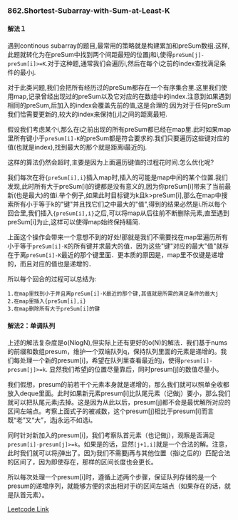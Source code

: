 ### 862.Shortest-Subarray-with-Sum-at-Least-K

#### 解法１
遇到continous subarray的题目,最常用的策略就是构建累加和preSum数组.这样,此题就转化为在preSum中找到两个间距最短的位置j和i,使得```preSum[j]-preSum[i]>=K```.对于这种题,通常我们会遍历i,然后在每个i之前的index查找满足条件的最小j.

对于此类问题,我们会把所有经历过的preSum都存在一个有序集合里.这里我们使用map,记录曾经出现过的preSum以及它对应的在数组中的index.注意到如果遇到相同的preSum,后加入的index会覆盖先前的值,这是合理的:因为对于任何preSum我们恰需要更新的,较大的index来保持[j,i]之间的距离最短.

假设我们考虑某个i,那么在i之前出现的所有preSum都已经在map里.此时如果map里所有键小于```preSum[i]-K```的preSum都是符合要求的.我们只要遍历这些键对应的值(也就是index),找到最大的那个就是距离i最近的j.

这样的算法仍然会超时,主要是因为上面遍历键值的过程花时间.怎么优化呢?

我们每次在将```{preSum[i],i}```插入map时,插入的可能是map中间的某个位置.我们发现,此时所有大于preSum[i]的键都是没有意义的,因为你preSum[i]带来了当前最新(也是最大)的值i.举个例子,如果此时目标键为k且k>preSum[i],那么在map中搜索所有小于等于k的"键"并且找它们之中最大的"值",得到的结果必然是i.所以每个回合里,我们插入```{preSum[i],i}```之后,可以将map从后往前不断删除元素,直至遇到preSum[i]为止,这样可以使得map始终保持精简.

上面这个操作会带来一个意想不到的好处!那就是我们不需要找在map里遍历所有小于等于```preSum[i]-K```的所有键并求最大的值．因为这些"键"对应的最大"值"就存在于离```preSum[i]-K```最近的那个键里面．更本质的原因是，map里不仅键是递增的，而且对应的值也是递增的．

所以每个回合的过程可以总结为:
```
1.在map里找到小于并且离preSum[i]-K最近的那个键,其值就是所需的满足条件的最大j
2.在map里插入{preSum[i],i}
3.在map删除所有大于preSum[i]的键
```

#### 解法2：单调队列
上述的解法复杂度是o(NlogN),但实际上还有更好的o(N)的解法．我们基于nums的前缀和数组presum，维护一个双端队列q，保持队列里面的元素是递增的。我们每处理一个新的presum[i]，希望在队列里查看最近的j，使得`presum[i]-presum[j]>=k`. 显然我们希望j的位置尽量靠后，同时presum[j]的数值尽量小。

我们假想，presum的前若干个元素本身就是递增的，那么我们就可以照单全收都放入deque里面。此时如果新元素presum[i]比队尾元素（记做j）要小，那么我们就可以把队尾元素j去掉。这是因为从此以后，presum[j]都不会是最优解所对应的区间左端点。考察上面式子的被减数，这个presum[j]相比于presum[i]而言既“老”又“大”，选j永远不如选i。

同时针对新加入的presum[i]，我们考察队首元素（也记做j），观察是否满足`presum[i]-presum[j]>=k`。如果是的话，显然`[j+1,i]`就是一个合法的解。注意，此时我们就可以将j弹出了。因为我们不需要j再与其他位置（指i之后的）匹配合法的区间了，因为即使存在，那样的区间长度也会更长。

所以每次处理一个presum[i]时，遵循上述两个步骤，保证队列存储的是一个presum的递增序列，就能够方便的求出相对于i的区间左端点（如果存在的话，就是队首元素）。


[Leetcode Link](https://leetcode.com/problems/shortest-subarray-with-sum-at-least-k)
